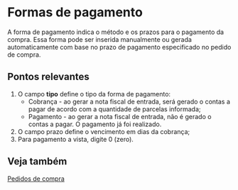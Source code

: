 # Formas de pagamento

A forma de pagamento indica o método e os prazos para o pagamento da compra. Essa forma pode ser inserida manualmente ou gerada automaticamente com base no prazo de pagamento especificado no pedido de compra.

## Pontos relevantes

1. O campo **tipo** define o tipo da forma de pagamento:
    * Cobrança - ao gerar a nota fiscal de entrada, será gerado o contas a pagar de acordo com a quantidade de parcelas informada;
    * Pagamento - ao gerar a nota fiscal de entrada, não é gerado o contas a pagar. O pagamento já foi realizado.
1. O campo prazo define o vencimento em dias da cobrança;
1. Para pagamento a vista, digite 0 (zero).

## Veja também

[Pedidos de compra](purchase)
